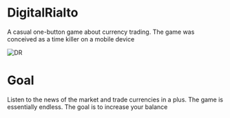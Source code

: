 # DigitalRialto
A casual one-button game about currency trading. The game was conceived as a time killer on a mobile device

![DR](https://user-images.githubusercontent.com/61661965/195725015-c52605e0-b317-4df3-9257-6992a0d19817.jpg)


# Goal
Listen to the news of the market and trade currencies in a plus. The game is essentially endless. The goal is to increase your balance
